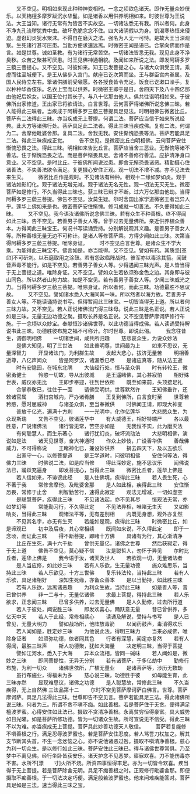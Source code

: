 <!-- { "loadSidebar": true } -->
　　又不空见。明相如来现此种种神变相时。一念之顷欲色诸天。即作无量众妙伎乐。以天栴檀多摩罗跋沉水华鬘。如是诸香以用供养明相如来。时彼世尊为王说法。大王当知。诸行无常有为皆苦不实故空。一切诸法悉无有我。所以者何。此身不净九孔流秽犹粪中虫。破坏危脆念念不住。四大诸阴假以为身。饥渴寒热恒来侵迫。虚诳幻炎犹水聚沫。不得自在磨灭之法。强名为人无一可恃。是故大王当深观察。生死诸行甚可压患。当勤方便求速远离。时微密王闻是语已。合掌向佛而作是言。如是世尊。诚如圣教。有为诸行无常苦空。一切诸法皆悉无我。现见此身不净臭秽。众苦之聚甚可厌患。时王见佛神通相貌。及闻如来所说之法。即发阿耨多罗三藐三菩提心。又不空见。时彼如来。知王已发菩提之心。与诸大众俱受王请。乘虚而往至城便下。是王从佛步入宫门。献座已讫次第而坐。王与群臣宫内眷属。及国人民侍立左右。擎诸供膳前受嚫愿。各各授食皆令充足。饭食已讫漱口澡手。复以种种华香伎乐。名衣上宝而以供养。时微密王即于是日。舍四天下及八十四亿那由他妃后婇女。以国王位付其长子。与八十亿那由他人。俱共往诣明相如来。于彼佛所出家修道。王出家已将欲请法。白言世尊。云何菩萨得诸佛所说念佛三昧。若人能得此三昧者。当疾成于阿耨多罗三藐三菩提具足见法。时明相佛告微密比丘。菩萨有二法得此三昧。亦当疾成无上菩提。何谓二法。菩萨应当信于如来所说经典。此大方等诸佛行处。菩萨具足此二法者。得此三昧当疾成佛。复有二法。何谓为二。舍摩他毗婆舍那。复具二法。舍我无我。安住惭愧恐畏等法。菩萨若能具足二法。得此三昧疾成正觉。
　　告不空见。是微密比丘白明相佛。云何菩萨安住惭愧恐畏之法。得此三昧。明相如来告比丘言。菩萨应当舍三恶业。无惭愧等诸不善法。住于惭愧恐畏之法。而是菩萨惭畏具足。舍诸不善修行善法。应护清净身口意业。又不空见。是时比丘。于彼佛所闻说过患。即舍无惭恐畏诸恶。精勤摄心住诸善法。不失善法欲令满足。复更摄心安住正观。观一切法不增不减。亦不见法去来生灭。
　　微密比丘作是观时。不见诸法有种种。相观十二缘如梦如炎。观于诸法如影幻化。观于诸法无增无减。观于诸法无名无性。观一切法无灭无生。微密菩萨如是修行。不久当得此三昧也。获三昧已辩才不断。过六万亿那由他劫。当得阿耨多罗三藐三菩提。佛告不空见。汝莫生疑。尔时舍国出家学道微密王者岂异人乎。莲华上佛如来是也。微密菩萨安住惭愧。修习成就一切善法。不久便得如此三昧。
　　又不空见。我今语汝诸佛所说念佛三昧。若有众生不种善根。终不得闻如此三昧。告不空见。若善男子善女人等。曾于过去无量佛所。亲近供养植众善本。方得闻此三昧宝王。何况书写读诵受持。分别解说观其义趣。是善男子善女人等。所种善根无量无边不可称计。是诸人等修菩萨乘。方得少闻如此三昧。次第当得阿耨多罗三藐三菩提。唯除身证。
　　时不空见白言世尊。是诸众生不学大乘。为能得此三昧宝不。佛言如是。亦当能得。又不空见。譬如有药。其质坚[革　　卬]不可斫刺。以石磨取用之涂鼓。若有怨敌临阵战时。彼军亦以毒涂其箭。闻鼓音声毒不能行。如是不空见。若善男子善女人等。少得遇闻三昧光声。是人皆当得于无上菩提之道。唯除身证。又不空见。譬如众生若依须弥金色之边。其身即与彼山同色。所以然者山势力故。如是不空见。若有善男子善女人等。少闻三昧威光之力。当得阿耨多罗三藐三菩提。唯除身证。所以者何。而此三昧。功德最胜不思议故。
　　又不空见。譬如诸水悉入大海同其一味。所以然者以海力故。若善男子善女人等。不能读诵持说书写。但得暂闻此三昧宝。一切皆当得无上道。所以者何三昧力故。又不空见。若人正说诸佛法门得三昧母。说此三昧是名正说。若人正说如是三昧。无量无边功德之聚。摄取长养是名正说。又不空见菩萨摩诃萨修行布施。于一念顷以众妙宝。奉献恒沙诸佛世尊。以此功德当得成佛。若人读诵受持解说书此三昧。功德胜彼布施之福不可称计。尔时世尊。即说此偈。
　　我念往昔生，调御明相佛
　　一切诸世间，咸共所归趣
　　慈悲哀众生，为说众妙法
　　是佛大知见，明了三世法
　　如此普明尊，世间最为上
　　如来不思议，无量深智力
　　开显诸法门，为利群生故
　　发起大悲心，拔济无量苦
　　明相善逝尊，八亿声闻众
　　皆是阿罗汉，诸漏悉已尽
　　是诸应真等，随从法王逝
　　时有安隐园，在城东北隅
　　大仙经行处，恒与圣众俱
　　时有转轮王，微密勇健士
　　怜愍一切故，导从出彼城
　　是王遥睹佛，其心甚寂怕
　　相好殊世表，威仪亦无比
　　王即步奉迎，往到世依所
　　既至如来前，头顶接足礼
　　合掌恭敬已，往住于一面
　　请佛受明供，世尊默然许
　　王知佛垂许，还敕诸官属
　　洒扫宫城内，严办诸肴膳
　　王复到佛所，白言食时至
　　世尊若矜愍，愿时屈威神
　　与诸圣众俱，至当奉微供
　　时佛闻王请，即现大神变
　　普放千亿光，遍满十方刹
　　一一光明中，化作亿莲华
　　大悲愍众生，为众现斯瑞
　　又告不空见，彼诸莲华中
　　有大威德王，相好特端严
　　各以最胜意，广说诸佛法
　　诸行皆无常，苦空亦如是
　　无我恒不实，此为磨灭法
　　有何聪慧人，而生乐著心
　　诸行犹幻炎，破坏流动法
　　大悲明相佛，演说如是法
　　诸天见世尊，奋大神通时
　　作众上妙伎，广设香华供
　　善哉佛威力，不可得称说
　　王睹神化已，兼设妙供养
　　捐去四天下，及以五欲乐
　　出家守一心，以修菩提道
　　是王学道时，问彼明相佛
　　安住何等法，得佛力三昧
　　时佛说二法，如是应当修
　　得此深妙定，施不思议乐
　　闻佛说法已，踊跃充遍身
　　即发菩提心，当得此三昧
　　微密比丘者，莲华上佛是
　　若人信如来，不诽谤此经
　　是人住佛境，疾得此三昧
　　若人畏生死，心不著于我
　　常修舍摩他，及毗婆舍那
　　是人如此相，疾得此三昧
　　安住惭恐畏，常修于止舍
　　利智勤苦行，速得此寂定
　　观法无增减，一切如虚空
　　是聪慧菩萨，疾得此三昧
　　不见诸法起，亦不见其尽
　　恒观法无常，亦如梦幻等
　　常能勤习行，不久得此定
　　不见法异相，唯睹无生灭
　　又如影响炎，当得此三昧
　　观诸法平等，无有差别相
　　内既无身想，观外亦复然
　　不见其名字，亦无有生灭
　　若能如是观，疾得此三昧
　　时微密比丘，如是谛观已
　　初中及后夜，其心常相续
　　既闻如来说，不久得此定
　　即于一念顷，而证此三昧
　　得不断菩提，即睹十方佛
　　具诸有为行，其心渐清净
　　比丘在生死，满十六千劫
　　曾供无量亿，诸佛之世尊
　　然后获寂定，得于无上道
　　佛告不空见，莫心疑不信
　　汝是聪哲人，勿怀于异见
　　尔时比丘者，莲华上佛是
　　我今语于汝，诸天及世人
　　若欲观一切，无量诸法者
　　是人当应修，如此妙三昧
　　若有人乐欲，生无量功德
　　施众难思乐，当持此三昧
　　若人乐欲见，十方三世佛
　　复乐转法轮，当持此三昧
　　若有人乐欲，具足诸相好
　　深知生死缘，亦备众善本
　　是以当勤持，如此胜三昧
　　若有人乐欲，远离诸恶趣
　　为利众生故，当持此三昧
　　如是善人等，昔已曾供养
　　非一二与十，无量亿诸佛
　　求最上菩提，得持此三昧
　　若人乐欲求，正念闻三昧
　　已曾多供养，过去无量佛
　　是人久勤修，过去所行道
　　若人于彼处，闻说胜三昧
　　即发欢喜心，踊跃意无量
　　昔已曾供养，多亿天中天
　　若人于此经，常修相续心
　　读诵及解说，受持与书写
　　是人已曾见，无量大明力
　　譬如战场所，他阵放毒箭
　　以闻药鼓声，毒消得欢乐
　　若人闻如是，胜定妙三昧
　　为他说此法，得明三昧力
　　当来必成佛，唯除身证者
　　如须弥功德，依者同其色
　　行者有深慧，闻定亦复然
　　若有人得闻，最胜三昧声
　　斯人功德聚，犹如大海量
　　决定明三昧，当得于菩提
　　譬如江河水，悉入于大海
　　异本众流相，皆同一碱味
　　若人闻如是，微妙之三昧
　　即同菩提性，无异无分别
　　若有诸菩萨，于多亿劫中
　　勤修行布施，为利一切众
　　诸佛世依所，广植无量业
　　是诸菩萨等，涉历无数劫
　　虽行布施业，得福未为多
　　慈心说三昧，功德胜于彼
　　如母能生育，此三昧亦然
　　显现难思议，诸佛之功德
　　是人聪慧故，常修此三昧
　　不久当疾得，无上自然佛
三法品第十二
　　尔时不空见菩萨摩诃萨白佛言。世尊。菩萨摩诃萨。具足几法得此三昧。世尊即告不空见言。菩萨若能具足三法。得此诸佛所说三昧。何者为三。所谓不贪不嗔不痴。如此善根。若是菩萨住于无贪。便得满足檀波罗蜜。心得安住如此法已。摄取不贪清净善根。永离贫穷恒得豪富。具大威势如日光曜。如是菩萨所修功德。皆为一切诸众生故。所可宣说无不信受。得此三昧不以为难。亦当疾成无上菩提。菩萨具此妙善功德天人敬信。
　　菩萨若复能修不嗔善根之行。满足忍辱波罗蜜也。若是菩萨安住忍度。若人骂詈刀杖加之。解其支节断其头首。不生一念忿恼之心。亦不说他诸恶过咎。摄取不嗔清净善根。慈心为利一切众生。是以修行如此三昧。菩萨安住此三昧已。得与诸佛世尊常俱。乃至梦中不离见佛。经行坐卧皆获安乐。诸天护念不见恶梦。寤寐欢喜。刀不能伤毒亦不害。水所不[漂　　寸]火所不烧。所资四事恒得丰足。亦为一切皆令欢喜。疾当得于无上菩提。若是菩萨除舍无明。具足不痴善根之时。正观修行毗婆舍那。即便摄取不痴善根。于一切法决定巧便。满足般若波罗蜜也。他来问难疾能答对。菩萨具足如是三法。速当得此三昧之宝。
